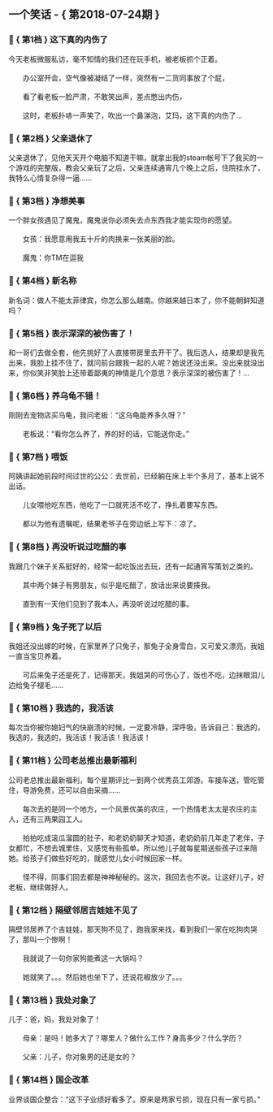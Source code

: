 ## 一个笑话 - { 第2018-07-24期 }
</hr>

### :jack_o_lantern: { 第1档 } 这下真的内伤了
今天老板微服私访，毫不知情的我们还在玩手机，被老板抓个正着。<br/><br/>　　办公室开会，空气像被凝结了一样，突然有一二货同事放了个屁，<br/><br/>　　看了看老板一脸严肃，不敢笑出声，差点憋出内伤，<br/><br/>　　这时，老板扑哧一声笑了，吹出一个鼻涕泡，艾玛，这下真的内伤了...


### :jack_o_lantern: { 第2档 } 父亲退休了
父亲退休了，见他天天开个电脑不知道干嘛，就拿出我的steam帐号下了我买的一个游戏的完整版，教会父亲玩了之后，父亲连续通宵几个晚上之后，住院挂水了，我特么心情复杂得一逼……


### :jack_o_lantern: { 第3档 } 净想美事
一个胖女孩遇见了魔鬼，魔鬼说你必须失去点东西我才能实现你的愿望。<br/><br/>　　女孩：我愿意用我五十斤的肉换来一张美丽的脸。<br/><br/>　　魔鬼：你TM在逗我


### :jack_o_lantern: { 第4档 } 新名称
新名词：做人不能太菲律宾，你怎么那么越南。你越来越日本了，你不能朝鲜知道吗？


### :jack_o_lantern: { 第5档 } 表示深深的被伤害了！
和一哥们去做全套，他先挑好了人直接带房里去开干了。我后选人，结果却是我先出来，我脸上挂不住了，就问前台跟我一起的人呢？她说还没出来。没出来就没出来，你似笑非笑脸上还带着鄙夷的神情是几个意思？表示深深的被伤害了！…


### :jack_o_lantern: { 第6档 } 养乌龟不错！
刚刚去宠物店买乌龟，我问老板：“这乌龟能养多久呀？”<br/><br/>　　老板说：“看你怎么养了，养的好的话，它能送你走。”


### :jack_o_lantern: { 第7档 } 喂饭
阿姨讲起她前段时间过世的公公：去世前，已经躺在床上半个多月了，基本上说不出话。<br/><br/>　　儿女喂他吃东西，他吃了一口就死活不吃了，挣扎着要写东西。<br/><br/>　　都以为他有遗嘱呢，结果老爷子在旁边纸上写下：凉了。


### :jack_o_lantern: { 第8档 } 再没听说过吃醋的事
我跟几个妹子关系挺好的，经常一起吃饭出去玩，还有一起通宵写策划之类的。<br/><br/>　　其中两个妹子有男朋友，似乎是吃醋了，放话出来说要揍我。<br/><br/>　　直到有一天他们见到了我本人，再没听说过吃醋的事。


### :jack_o_lantern: { 第9档 } 兔子死了以后
我姐还没出嫁的时候，在家里养了只兔子，那兔子全身雪白，又可爱又漂亮，我姐一直当宝贝养着。<br/><br/>　　可后来兔子还是死了，记得那天，我姐哭的可伤心了，饭也不吃，边抹眼泪儿边给兔子褪毛……


### :jack_o_lantern: { 第10档 } 我选的，我活该
每次当你被你媳妇气的快崩溃的时候，一定要冷静，深呼吸，告诉自己：我选的，我选的，我选的，我活该！我活该！我活该！


### :jack_o_lantern: { 第11档 } 公司老总推出最新福利
公司老总推出最新福利，每个星期评比一到两个优秀员工郊游。车接车送，管吃管住，导游免费，还可以自由采摘……<br/><br/>　　每次去的是同一个地方，一个风景优美的农庄，一个热情老太太是农庄的主人，还有三两果园工人。<br/><br/>　　拍拍吃成滚瓜溜圆的肚子，和老奶奶聊天才知道，老奶奶前几年走了老伴，子女都忙，不想去城里住，又感觉有些孤单。所以他儿子就每星期送些孩子过来陪她。给孩子们做些好吃的，就感觉儿女小时候回家一样。<br/><br/>　　怪不得，同事们回去都是神神秘秘的。这次，我回去也不说。让这好儿子，好老板，继续做好人。


### :jack_o_lantern: { 第12档 } 隔壁邻居吉娃娃不见了
隔壁邻居养了个吉娃娃，那天狗不见了，跑我家来找，看到我们一家在吃狗肉哭了，那叫一个惨啊！<br/><br/>　　我就说了一句你家狗能煮这一大锅吗？<br/><br/>　　她就笑了。。。然后她也坐下了，还说花椒放少了。。。


### :jack_o_lantern: { 第13档 } 我处对象了
儿子：爸，妈，我处对象了！<br/><br/>　　母亲：是吗！她多大了？哪里人？做什么工作？身高多少？什么学历？<br/><br/>　　父亲：儿子，你对象男的还是女的？


### :jack_o_lantern: { 第14档 } 国企改革
业界谈国企整合：“这下子业绩好看多了。原来是两家亏损，现在只有一家亏损。”

